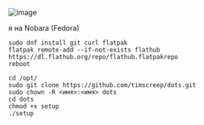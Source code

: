![image](https://github.com/timscreep/dots/assets/81462085/a4f3b5a4-d1d6-414e-a359-e2f0ae481646)




я на Nobara (Fedora)
```
sudo dnf install git curl flatpak
flatpak remote-add --if-not-exists flathub https://dl.flathub.org/repo/flathub.flatpakrepo
reboot
```
```
cd /opt/
sudo git clone https://github.com/timscreep/dots.git
sudo chown -R <имя>:<имя> dots
cd dots
chmod +x setup
./setup
```

